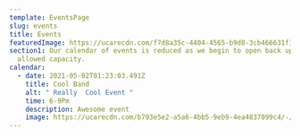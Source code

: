 ```yaml
---
template: EventsPage
slug: events
title: Events
featuredImage: https://ucarecdn.com/f7d8a35c-4404-4565-b9d8-3cb466631f12/-/crop/1723x1008/677,0/-/preview/
section1: Our calendar of events is reduced as we begin to open back up to the
  allowed capacity.
calendar:
  - date: 2021-05-02T01:23:03.491Z
    title: Cool Band
    alt: " Really  Cool Event "
    time: 6-9Pm
    description: Awesome event
    image: https://ucarecdn.com/b793e5e2-a5a6-4bb5-9eb9-4ea4837099c4/-/crop/172x166/54,0/-/preview/
---
```


